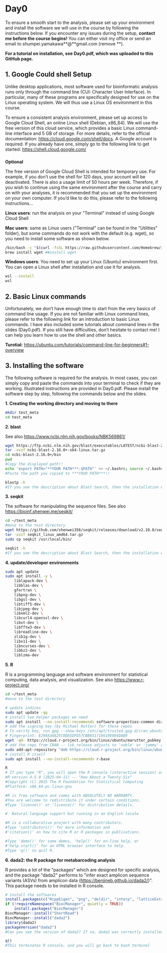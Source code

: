 # Day0

To ensure a smooth start to the analysis, please set up your environment and install the software we will use in the course by following the instructions below. If you encounter any issues during the setup, **contact me before the course begins!** You can either visit my office or send an email to shumpei.yamakawa**@**gmail.com (remove **). 


****For a tutorial on installation, see Day0.pdf, which was uploaded to this GitHub page.****


## 1. Google Could shell Setup

Unlike desktop applications, most software used for bioinformatic analysis runs only through the command line (CUI: Character User Interface). In particular, many of these programs are specifically designed for use on the Linux operating system. We will thus use a Linux OS environment in this course. 

To ensure a consistent analysis environment, please set up access to Google Cloud Shell, an online Linux shell (Debian, x86_64). We will use the free version of this cloud service, which provides a basic Linux command-line interface and 5 GB of storage. For more details, refer to the official documentation: https://cloud.google.com/shell/docs.
A Google account is required. If you already have one, simply go to the following link to get started: https://shell.cloud.google.com/



###
**Optional**

The free version of Google Cloud Shell is intended for temporary use. For example, if you don’t use the shell for 120 days, your account will be deactivated. There is also a usage limit of 50 hours per week. Therefore, if you wish to continue using the same environment after the course and carry on with your analyses, it is recommended that you set up the environment on your own computer. If you’d like to do this, please refer to the following instructions...

**Linux users**: run the analysis on your "Terminal" instead of using Google Cloud Shell

**Mac users**: same as Linux users ("Terminal" can be found in the "Utilities" folder), but some commands do not work with the default (e.g. wget), so you need to install some software as shown below. 

```bash
/bin/bash -c "$(curl -fsSL https://raw.githubusercontent.com/Homebrew/install/HEAD/install.sh)" ##Install Homebrew
brew install wget ##install wget
```

**Windows users**: You need to set up your Linux (Ubuntu) environment first. You can open a Linux shell after installation and use it for analysis.

```bash
wsl --install
wsl
```

## 2. Basic Linux commands

Unfortunately, we don’t have enough time to start from the very basics of command line usage. If you are not familiar with Linux command lines, please refer to the following link for an introduction to basic Linux commands. I have also included some tutorials about command lines in the slides (Day0.pdf).
If you still have difficulties, don’t hesitate to contact me! I can help you learn how to use the shell and other basics.

**Turotial:** https://ubuntu.com/tutorials/command-line-for-beginners#1-overview

## 3. Installing the software

The following software is required for the analysis. In most cases, you can simply copy and paste the commands into your terminal to check if they are working. Illustrated instructions are provided in Day0.pdf. Please install the software step by step, following the commands below and the slides.


**1. Creating the working directory and moving to there**
```bash
mkdir test_meta
cd test_meta
```

**2. blast**

See also https://www.ncbi.nlm.nih.gov/books/NBK569861/

```bash
wget https://ftp.ncbi.nlm.nih.gov/blast/executables/LATEST/ncbi-blast-2.16.0+-x64-linux.tar.gz
tar -xvzf ncbi-blast-2.16.0+-x64-linux.tar.gz
cd ncbi-blast-2.16.0+/bin
pwd 
#Copy the displayed path!! 
echo 'export PATH="**YOUR PATH***:$PATH"' >> ~/.bashrc; source ~/.bashrc
#Paste the path you copied to ***YOUR PATH***!!

blastp -h
#If you see the description about Blast Search, then the installation worked.
```

**3. seqkit**

The software for manipulating the sequence files. See also https://bioinf.shenwei.me/seqkit/

```bash
cd ~/test_meta
#move to the test directory
wget https://github.com/shenwei356/seqkit/releases/download/v2.10.0/seqkit_linux_amd64.tar.gz
tar -xvzf seqkit_linux_amd64.tar.gz 
sudo cp seqkit /usr/local/bin/

seqkit -h
#If you see the description about Blast Search, then the installation worked.
```

**4. update/developer environments**
```bash
sudo apt update
sudo apt install -y \
    liblapack-dev \
    libblas-dev \
    gfortran \
    libpng-dev \
    libgsl-dev \
    libtiff5-dev \
    libjpeg-dev \
    libxml2-dev \
    libcurl4-openssl-dev \
    libxt-dev \
    libfftw3-dev \
    libreadline-dev \
    zlib1g-dev \
    libx11-dev \
    libncurses-dev \
    libbz2-dev \
    liblzma-dev
```

**5. R**

R is a programming language and software environment for statistical computing, data analysis, and visualization. See also https://www.r-project.org/

```bash
cd ~/test_meta
#move to the test directory

# update indices
sudo apt update -qq
# install two helper packages we need
sudo apt install --no-install-recommends software-properties-common dirmngr
# add the signing key (by Michael Rutter) for these repos
# To verify key, run gpg --show-keys /etc/apt/trusted.gpg.d/cran_ubuntu_key.asc 
# Fingerprint: E298A3A825C0D65DFD57CBB651716619E084DAB9
wget -qO- https://cloud.r-project.org/bin/linux/ubuntu/marutter_pubkey.asc | sudo tee -a /etc/apt/trusted.gpg.d/cran_ubuntu_key.asc
# add the repo from CRAN -- lsb_release adjusts to 'noble' or 'jammy' or ... as needed
sudo add-apt-repository "deb https://cloud.r-project.org/bin/linux/ubuntu $(lsb_release -cs)-cran40/"
# install R itself
sudo apt install --no-install-recommends r-base

R
# If you type "R", you will open the R console (interactive session) as follows. 
#R version 4.5.0 (2025-04-11) -- "How About a Twenty-Six"
#Copyright (C) 2025 The R Foundation for Statistical Computing
#Platform: x86_64-pc-linux-gnu

#R is free software and comes with ABSOLUTELY NO WARRANTY.
#You are welcome to redistribute it under certain conditions.
#Type 'license()' or 'licence()' for distribution details.

#  Natural language support but running in an English locale

#R is a collaborative project with many contributors.
#Type 'contributors()' for more information and
#'citation()' on how to cite R or R packages in publications.

#Type 'demo()' for some demos, 'help()' for on-line help, or
#'help.start()' for an HTML browser interface to help.
#Type 'q()' to quit R.

```

**6. dada2: the R package for metabarcoding analysis**

R provides a lot of the "packages" which are designed for specific analysis, and the package "dada2" performs to "infer exact amplicon sequence variants (ASVs) from amplicon data (https://benjjneb.github.io/dada2/)". This package needs to be installed in R console.

```R
# install the softwares
install.packages(c("RcppEigen", "png", "deldir", "interp", "latticeExtra"))
if (!requireNamespace("BiocManager", quietly = TRUE))
    install.packages("BiocManager")
BiocManager::install("ShortRead")
BiocManager::install("dada2")
library(dada2)
packageVersion("dada2")
#Can you see the version of dada2? If so, dada2 was correctly installed!

q()
#This terminates R console, and you will go back to bash terminal
```
